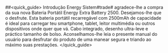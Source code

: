 ##<quick_guide> Introdução
Energy Sistem#trade# agradece-lhe a compra da sua nova Bateria Portátil Energy Extra Battery 2500.
Desejamos-lhe que o desfrute. Esta bateria portátil recarregável com 2500mAh de capacidade é ideal
para carregar teu smartphone, tablet, leitor multimédia ou outros dispositivos onde quer que
vá. Cabo integrado, desenho ultra-leve e práctico tamanho de bolso.
Aconselhamos-lhe leia o presente manual do usuário para desfrutar do produto de uma
manear segura e triando ao máximo suas prestações.
</quick_guide>
